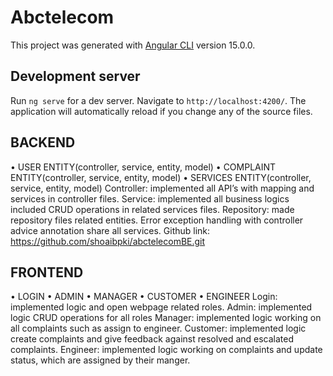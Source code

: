 # Abctelecom

This project was generated with [Angular CLI](https://github.com/angular/angular-cli) version 15.0.0.

## Development server

Run `ng serve` for a dev server. Navigate to `http://localhost:4200/`. The application will automatically reload if you change any of the source files.

## BACKEND
•	USER ENTITY(controller, service, entity, model)
•	COMPLAINT ENTITY(controller, service, entity, model)
•	SERVICES ENTITY(controller, service, entity, model)
Controller: implemented all API’s with mapping and services in controller files.
Service: implemented all business logics included CRUD operations in related services files.
Repository: made repository files related entities.
Error exception handling with controller advice annotation share all services.
Github link: https://github.com/shoaibpki/abctelecomBE.git

## FRONTEND
•	LOGIN
•	ADMIN
•	MANAGER
•	CUSTOMER
•	ENGINEER
Login: implemented logic and open webpage related roles.
Admin: implemented logic CRUD operations for all roles
Manager: implemented logic working on all complaints such as assign to engineer.
Customer: implemented logic create complaints and give feedback against resolved and escalated complaints.
Engineer: implemented logic working on complaints and update status, which are assigned by their manger.
